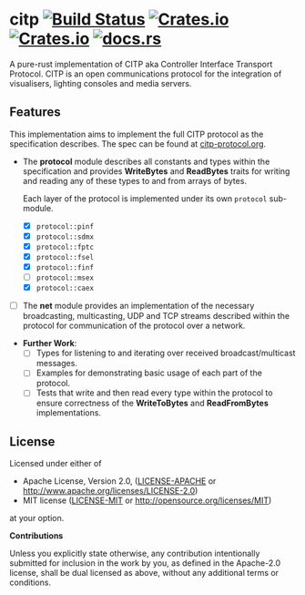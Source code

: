 # citp [![Build Status](https://travis-ci.org/nannou-org/citp.svg?branch=master)](https://travis-ci.org/nannou-org/citp) [![Crates.io](https://img.shields.io/crates/v/citp.svg)](https://crates.io/crates/citp) [![Crates.io](https://img.shields.io/crates/l/citp.svg)](https://github.com/nannou-org/citp/blob/master/LICENSE-MIT) [![docs.rs](https://docs.rs/citp/badge.svg)](https://docs.rs/citp/)

A pure-rust implementation of CITP aka Controller Interface Transport Protocol.
CITP is an open communications protocol for the integration of visualisers,
lighting consoles and media servers.

## Features

This implementation aims to implement the full CITP protocol as the
specification describes. The spec can be found at
[citp-protocol.org](http://www.citp-protocol.org/viewtopic.php?f=1&p=752&sid=ba74a80bacbb71baa8c655659063cd69#p752).

- The **protocol** module describes all constants and types within the
  specification and provides **WriteBytes** and **ReadBytes** traits for writing
  and reading any of these types to and from arrays of bytes.

  Each layer of the protocol is implemented under its own `protocol` sub-module.
  - [x] `protocol::pinf`
  - [x] `protocol::sdmx`
  - [x] `protocol::fptc`
  - [x] `protocol::fsel`
  - [x] `protocol::finf`
  - [ ] `protocol::msex`
  - [x] `protocol::caex`

- [ ] The **net** module provides an implementation of the necessary
  broadcasting, multicasting, UDP and TCP streams described within the protocol
  for communication of the protocol over a network.

- **Further Work**:
  - [ ] Types for listening to and iterating over received broadcast/multicast
    messages.
  - [ ] Examples for demonstrating basic usage of each part of the protocol.
  - [ ] Tests that write and then read every type within the protocol to ensure
    correctness of the **WriteToBytes** and **ReadFromBytes** implementations.

## License

Licensed under either of

 * Apache License, Version 2.0, ([LICENSE-APACHE](LICENSE-APACHE) or http://www.apache.org/licenses/LICENSE-2.0)
 * MIT license ([LICENSE-MIT](LICENSE-MIT) or http://opensource.org/licenses/MIT)

at your option.


**Contributions**

Unless you explicitly state otherwise, any contribution intentionally submitted
for inclusion in the work by you, as defined in the Apache-2.0 license, shall be
dual licensed as above, without any additional terms or conditions.
